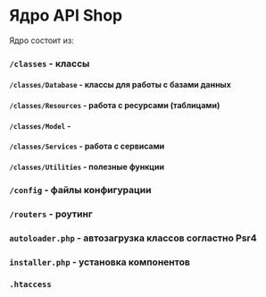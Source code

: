 # Ядро API Shop
Ядро состоит из:
### `/classes` - классы
#### `/classes/Database` - классы для работы с базами данных
#### `/classes/Resources` - работа с ресурсами (таблицами)
#### `/classes/Model` - 
#### `/classes/Services` - работа с сервисами
#### `/classes/Utilities` - полезные функции
### `/config` - файлы конфигурации
### `/routers` - роутинг
### `autoloader.php` - автозагрузка классов согластно Psr4
### `installer.php` - установка компонентов
### `.htaccess`
